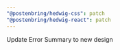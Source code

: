 ```yaml
---
"@postenbring/hedwig-css": patch
"@postenbring/hedwig-react": patch
---
```


Update Error Summary to new design

